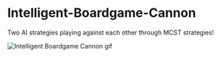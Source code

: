 # Intelligent-Boardgame-Cannon

Two AI strategies playing against each other through MCST strategies!

![Intelligent Boardgame Cannon gif](https://user-images.githubusercontent.com/63965775/170236238-03bc0715-4971-411b-8a9c-4fc5d5484bf0.gif)
